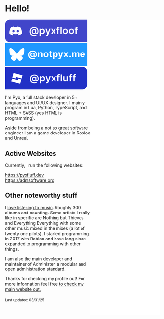 # Hello!

<img src="https://raw.githubusercontent.com/pyxfluff/pyxfluff/refs/heads/main/github-metrics.svg" align="right" width="45%">

[![Discord](SVGs/Discord.svg)](https://discord.com/users/449950252397494274)[![Bluesky](SVGs/bsky.svg)](https://bsky.app/profile/pyxfluff.dev)[![DevForum](SVGs/DevForum.svg)](https://devforum.roblox.com/u/pyxfluff)

I'm Pyx, a full stack developer in 5+ languages and UI/UX designer. I mainly program in Lua, Python, TypeScript, and HTML + SASS (yes HTML is programming). 

Aside from being a not so great software engineer I am a game developer in Roblox and Unreal.


## Active Websites

Currently, I run the following websites:

https://pyxfluff.dev <br>
https://admsoftware.org <br>

## Other noteworthy stuff

I [love listening to music](https://www.last.fm/user/pyxfluff). Roughly 300 albums and counting. Some artists I really like in specific are Nothing but Thieves and Everything Everything with some other music mixed in the mixes (a lot of twenty one pilots).
I started programming in 2017 with Roblox and have long since expanded to programming with other things.

I am also the main developer and maintainer of [Administer](https://github.com/administer-org), a modular and open administration standard.

Thanks for checking my profile out! For more information feel free [to check my main website out.](https://pyxfluff.dev)

<sub>Last updated: 03/31/25</sub>
